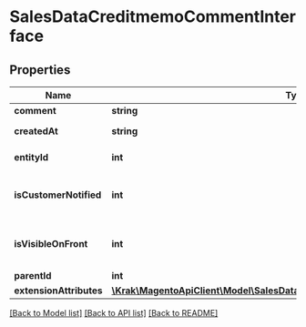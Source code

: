 # SalesDataCreditmemoCommentInterface

## Properties
Name | Type | Description | Notes
------------ | ------------- | ------------- | -------------
**comment** | **string** | Comment. | 
**createdAt** | **string** | Created-at timestamp. | [optional] 
**entityId** | **int** | Credit memo ID. | [optional] 
**isCustomerNotified** | **int** | Is-customer-notified flag value. | 
**isVisibleOnFront** | **int** | Is-visible-on-storefront flag value. | 
**parentId** | **int** | Parent ID. | 
**extensionAttributes** | [**\Krak\MagentoApiClient\Model\SalesDataCreditmemoCommentExtensionInterface**](SalesDataCreditmemoCommentExtensionInterface.md) |  | [optional] 

[[Back to Model list]](../README.md#documentation-for-models) [[Back to API list]](../README.md#documentation-for-api-endpoints) [[Back to README]](../README.md)


